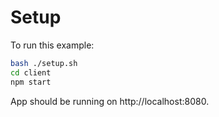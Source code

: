 # Setup

To run this example:

```bash
bash ./setup.sh
cd client
npm start
```

App should be running on http://localhost:8080.